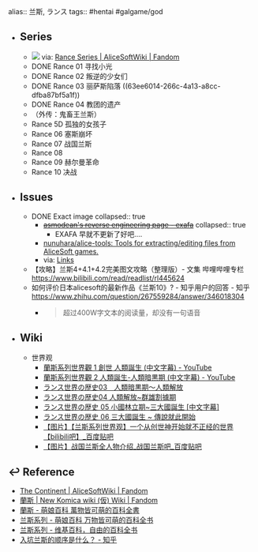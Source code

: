 alias:: 兰斯, ランス
tags:: #hentai #galgame/god

- ## Series
  - ![](../assets/game_rance/Rance-series-nav-full.webp)
    via: [Rance Series | AliceSoftWiki | Fandom](https://alicesoft.fandom.com/wiki/Rance_Series)
  - DONE Rance 01 寻找小光
  - DONE Rance 02 叛逆的少女们
  - DONE Rance 03 丽萨斯陷落 ((63ee6014-266c-4a13-a8cc-dfba87bf5a1f))
  - DONE Rance 04 教团的遗产
  - （外传：鬼畜王兰斯）
  - Rance 5D 孤独的女孩子
  - Rance 06 塞斯崩坏
  - Rance 07 战国兰斯
  - Rance 08
  - Rance 09 赫尔曼革命
  - Rance 10 决战
- ## Issues
  - DONE Exact image
    collapsed:: true
    - ~~[asmodean's reverse engineering page - exafa](http://asmodean.reverse.net/pages/exafa.html)~~
      collapsed:: true
      - EXAFA 早就不更新了好吧....
    - [nunuhara/alice-tools: Tools for extracting/editing files from AliceSoft games.](https://github.com/nunuhara/alice-tools)
    - via: [Links](https://haniwa.technology/links.html)
  - 【攻略】兰斯4+4.1+4.2完美图文攻略（整理版）- 文集 哔哩哔哩专栏
    https://www.bilibili.com/read/readlist/rl445624
  - 如何评价日本alicesoft的最新作品《兰斯10》? - 知乎用户的回答 - 知乎
    https://www.zhihu.com/question/267559284/answer/346018304
    - > 超过400W字文本的阅读量，却没有一句语音
- ## Wiki
  - 世界观
    - [蘭斯系列世界觀 1 創世 人類誕生 (中文字幕) - YouTube](https://www.youtube.com/watch?v=s947ZkdN7LY)
    - [蘭斯系列世界觀 2 人類誕生-人類暗黒期 (中文字幕) - YouTube](https://www.youtube.com/watch?v=gUtG_SXSV3Q)
    - [ランス世界の歴史03　人類暗黒期～人類解放](https://www.youtube.com/watch?v=-nu9I6Tbqe8&list=TLPQMTMwMjIwMjPiKRdaIezA5w&index=2)
    - [ランス世界の歴史04 人類解放~群雄割據期](https://www.youtube.com/watch?v=Mw5wQTkioKo)
    - [ランス世界の歴史 05 小國林立期~三大國誕生 [中文字幕]](https://www.youtube.com/watch?v=C-dO3kUgIIs)
    - [ランス世界の歴史 06 三大國誕生 ~ 傳說就此開始](https://www.youtube.com/watch?v=ADP3j65sh_s)
    - [【图片】【兰斯系列世界观】一个从创世神开始就不正经的世界【bilibili吧】_百度贴吧](https://tieba.baidu.com/p/4034255846?pn=1)
    - [【图片】战国兰斯全人物介绍_战国兰斯吧_百度贴吧](http://c.tieba.baidu.com/p/7350187283)
## ↩ Reference
  - [The Continent | AliceSoftWiki | Fandom](https://alicesoft.fandom.com/wiki/The_Continent)
  - [蘭斯 | New Komica wiki (仮) Wiki | Fandom](https://newkomica-kari.fandom.com/zh-tw/wiki/%E8%98%AD%E6%96%AF#cite_note-9)
  - [蘭斯 - 萌娘百科 萬物皆可萌的百科全書](https://zh.moegirl.org.cn/%E5%85%B0%E6%96%AF)
  - [兰斯系列 - 萌娘百科 万物皆可萌的百科全书](https://mzh.moegirl.org.cn/%E5%85%B0%E6%96%AF%E7%B3%BB%E5%88%97)
  - [兰斯系列 - 维基百科，自由的百科全书](https://zh.wikipedia.org/zh-hans/%E8%98%AD%E6%96%AF%E7%B3%BB%E5%88%97)
  - [入坑兰斯的顺序是什么？ - 知乎](https://www.zhihu.com/question/388227370)